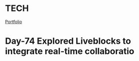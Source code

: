 # TECH
[Portfolio](https://www.lokeshdev.in/)

# Day-74 Explored Liveblocks to integrate real-time collaboratio
